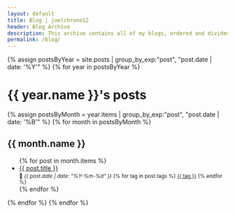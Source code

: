 ```yaml
---
layout: default
title: Blog | joelchrono12
header: Blog Archive
description: This archive contains all of my blogs, ordered and divided by date
permalink: /blog/
---
```


{% assign postsByYear = site.posts | group_by_exp:"post", "post.date | date: '%Y'" %}
{% for year in postsByYear %}
  <h1>{{ year.name }}'s posts</h1>
{% assign postsByMonth = year.items | group_by_exp:"post", "post.date | date: '%B'" %}
{% for month in postsByMonth %}
<h2>{{ month.name }}</h2>
<ul style="padding-left: 1.7rem;">
  {% for post in month.items %}
   <li><a href="{{ post.url }}">{{ post.title }}</a><br>
	 <small>
	   📅 <em>{{ post.date | date: "%Y-%m-%d" }}</em> 
     {% for tag in post.tags %}
    <a href="/tags/{{ tag }}">{{ tag }}</a>
	 {% endfor %}</small></li>
  {% endfor %}
</ul>
{% endfor %}
{% endfor %}

